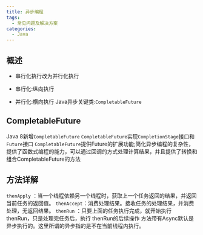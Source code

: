 ```yaml
---
title: 异步编程
tags:
  - 常见问题及解决方案
categories:
  - Java
---
```


## 概述
- 串行化执行改为并行化执行

- 串行化:纵向执行
- 并行化:横向执行
Java异步关键类:`CompletableFuture`
## CompletableFuture
Java 8新增`CompletableFuture`
`CompletableFuture`实现`CompletionStage`接口和`Future`接口
`CompletableFuture`提供Future的扩展功能;简化异步编程的复杂性，提供了函数式编程的能力，可以通过回调的方式处理计算结果，并且提供了转换和组合CompletableFuture的方法



## 方法详解

`thenApply` ：当一个线程依赖另一个线程时，获取上一个任务返回的结果，并返回当前任务的返回值。
`thenAccept`：消费处理结果。接收任务的处理结果，并消费处理，无返回结果。
`thenRun`   ：只要上面的任务执行完成，就开始执行thenRun，只是处理完任务后，执行 thenRun的后续操作
方法带有Async默认是异步执行的。这里所谓的异步指的是不在当前线程内执行。

